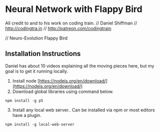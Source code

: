 # Neural Network with Flappy Bird

All credit to and to his work on coding train.
// Daniel Shiffman
// http://codingtra.in
// http://patreon.com/codingtrain

// Neuro-Evolution Flappy Bird

## Installation Instructions
Daniel has about 10 videos explaining all the moving pieces here, but my goal is to get it running locally.


1. Install node [https://nodejs.org/en/download/](https://nodejs.org/en/download/)
2. Download global libraries using command below.

`npm install -g p5`

3. Install any local web server.. Can be installed via npm or most editors have a plugin.

`npm install -g local-web-server`